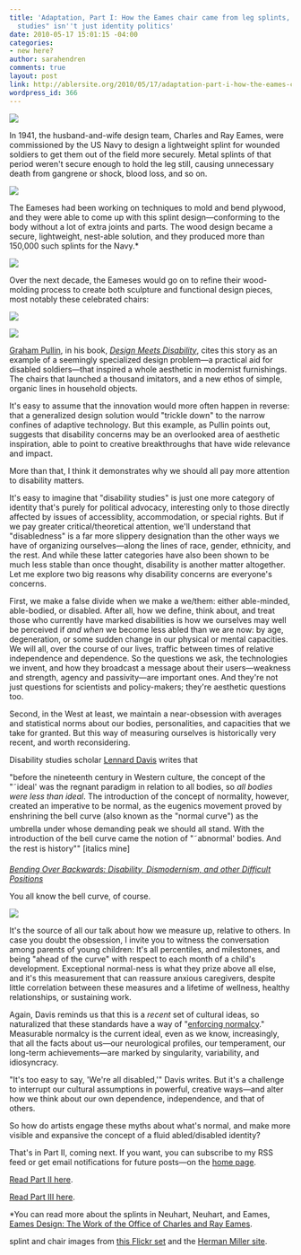 ```yaml
---
title: 'Adaptation, Part I: How the Eames chair came from leg splints, and why "disability
  studies" isn''t just identity politics'
date: 2010-05-17 15:01:15 -04:00
categories:
- new here?
author: sarahendren
comments: true
layout: post
link: http://ablersite.org/2010/05/17/adaptation-part-i-how-the-eames-chair-came-from-leg-splints-and-why-disability-studies-isnt-just-identity-politics/
wordpress_id: 366
---
```


[![](http://ablersite.files.wordpress.com/2010/05/eamessplint.jpg)](http://ablersite.files.wordpress.com/2010/05/eamessplint.jpg)

In 1941, the husband-and-wife design team, Charles and Ray Eames, were commissioned by the US Navy to design a lightweight splint for wounded soldiers to get them out of the field more securely. Metal splints of that period weren't secure enough to hold the leg still, causing unnecessary death from gangrene or shock, blood loss, and so on.

[![](http://ablersite.files.wordpress.com/2010/05/eamessplintinuse1.jpg)](http://ablersite.files.wordpress.com/2010/05/eamessplintinuse1.jpg)

The Eameses had been working on techniques to mold and bend plywood, and they were able to come up with this splint design—conforming to the body without a lot of extra joints and parts. The wood design became a secure, lightweight, nest-able solution, and they produced more than 150,000 such splints for the Navy.*

[![](http://ablersite.files.wordpress.com/2010/05/eamessplint2.jpg)](http://ablersite.files.wordpress.com/2010/05/eamessplint2.jpg)

Over the next decade, the Eameses would go on to refine their wood-molding process to create both sculpture and functional design pieces, most notably these celebrated chairs:

[![](http://ablersite.files.wordpress.com/2010/05/eameswoodchair.jpg)](http://ablersite.files.wordpress.com/2010/05/eameswoodchair.jpg)

[![](http://ablersite.files.wordpress.com/2010/05/eames_lounge_1-600x334.jpg)](http://ablersite.files.wordpress.com/2010/05/eames_lounge_1-600x334.jpg)

[Graham Pullin](http://www.dundee.ac.uk/design/profiles.php?profile=graham-pullin), in his book, [_Design Meets Disability_](http://www.amazon.com/Design-Meets-Disability-Graham-Pullin/dp/0262162555/ref=sr_1_1?ie=UTF8&s=books&qid=1266428880&sr=1-1), cites this story as an example of a seemingly specialized design problem—a practical aid for disabled soldiers—that inspired a whole aesthetic in modernist furnishings. The chairs that launched a thousand imitators, and a new ethos of simple, organic lines in household objects.

It's easy to assume that the innovation would more often happen in reverse: that a generalized design solution would "trickle down" to the narrow confines of adaptive technology. But this example, as Pullin points out, suggests that disability concerns may be an overlooked area of aesthetic inspiration, able to point to creative breakthroughs that have wide relevance and impact.

More than that, I think it demonstrates why we should all pay more attention to disability matters.

It's easy to imagine that "disability studies" is just one more category of identity that's purely for political advocacy, interesting only to those directly affected by issues of accessiblity, accommodation, or special rights. But if we pay greater critical/theoretical attention, we'll understand that "disabledness" is a far more slippery designation than the other ways we have of organizing ourselves—along the lines of race, gender, ethnicity, and the rest. And while these latter categories have also been shown to be much less stable than once thought, disability is another matter altogether. Let me explore two big reasons why disability concerns are everyone's concerns.

First, we make a false divide when we make a we/them: either able-minded, able-bodied, or disabled. After all, how we define, think about, and treat those who currently have marked disabilities is how we ourselves may well be perceived if _and when_ we become less abled than we are now: by age, degeneration, or some sudden change in our physical or mental capacities. We will all, over the course of our lives, traffic between times of relative independence and dependence. So the questions we ask, the technologies we invent, and how they broadcast a message about their users—weakness and strength, agency and passivity—are important ones. And they're not just questions for scientists and policy-makers; they're aesthetic questions too.

Second, in the West at least, we maintain a near-obsession with averages and statistical norms about our bodies, personalities, and capacities that we take for granted. But this way of measuring ourselves is historically very recent, and worth reconsidering.

Disability studies scholar [Lennard Davis](http://www.lennarddavis.com/home.html) writes that


"before the nineteenth century in Western culture, the concept of the "˜ideal' was the regnant paradigm in relation to all bodies, so _all bodies were less than ideal_. The introduction of the concept of normality, however, created an imperative to be normal, as the eugenics movement proved by enshrining the bell curve (also known as the "normal curve") as the umbrella under whose demanding peak we should all stand. With the introduction of the bell curve came the notion of "˜abnormal' bodies. And the rest is history"" [italics mine]




[_Bending Over Backwards: Disability, Dismodernism, and other Difficult Positions_](http://www.amazon.com/Bending-Over-Backwards-Essays-Disability/dp/0814719503/ref=sr_1_4?ie=UTF8&s=books&qid=1266501666&sr=8-4)


You all know the bell curve, of course.

[![](http://ablersite.files.wordpress.com/2010/05/bell-curve-sd-precent-ss.jpg)](http://ablersite.files.wordpress.com/2010/05/bell-curve-sd-precent-ss.jpg)

It's the source of all our talk about how we measure up, relative to others. In case you doubt the obsession, I invite you to witness the conversation among parents of young children: It's all percentiles, and milestones, and being "ahead of the curve" with respect to each month of a child's development. Exceptional normal-ness is what they prize above all else, and it's this measurement that can reassure anxious caregivers, despite little correlation between these measures and a lifetime of wellness, healthy relationships, or sustaining work.

Again, Davis reminds us that this is a _recent_ set of cultural ideas, so naturalized that these standards have a way of "[enforcing normalcy](http://www.amazon.com/Enforcing-Normalcy-Disability-Deafness-Body/dp/1859840078/ref=sr_1_4?ie=UTF8&s=books&qid=1266435150&sr=1-4)." Measurable normalcy is the current ideal, even as we know, increasingly, that all the facts about us—our neurological profiles, our temperament, our long-term achievements—are marked by singularity, variability, and idiosyncracy.

"It's too easy to say, 'We're all disabled,'" Davis writes. But it's a challenge to interrupt our cultural assumptions in powerful, creative ways—and alter how we think about our own dependence, independence, and that of others.

So how do artists engage these myths about what's normal, and make more visible and expansive the concept of a fluid abled/disabled identity?

That's in Part II, coming next. If you want, you can subscribe to my RSS feed or get email notifications for future posts—on the [home page](http://www.ablersite.com/).

[Read Part II here](https://ablersite.wordpress.com/2010/05/01/adaptation-part-ii-hearing-aid-jewelry-chairs-that-give-hugs-and-the-art-of-changing-the-question/).

[Read Part III here](https://ablersite.wordpress.com/2010/04/17/adaptation-part-iii-art-as-research-braille-tattoos-socially-adept-handbags/).

*You can read more about the splints in Neuhart, Neuhart, and Eames, [Eames Design: The Work of the Office of Charles and Ray Eames](http://www.amazon.com/Eames-Design-John-Neuhart/dp/0810908794/ref=sr_1_1?ie=UTF8&s=books&qid=1266435371&sr=1-1).

splint and chair images from [this Flickr set](http://www.flickr.com/groups/eames-splint/pool/) and the [Herman Miller site](http://www.hermanmiller.com/global).
